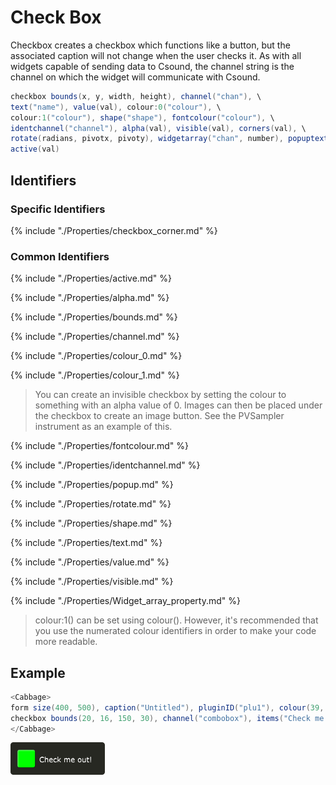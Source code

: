 # Check Box

Checkbox creates a checkbox which functions like a button, but the associated caption will not change when the user checks it. As with all widgets capable of sending data to Csound, the channel string is the channel on which the widget will communicate with Csound. 


```csharp
checkbox bounds(x, y, width, height), channel("chan"), \
text("name"), value(val), colour:0("colour"), \
colour:1("colour"), shape("shape"), fontcolour("colour"), \
identchannel("channel"), alpha(val), visible(val), corners(val), \
rotate(radians, pivotx, pivoty), widgetarray("chan", number), popuptext("text") \
active(val)
```
<!--(End of syntax)/-->

## Identifiers
### Specific Identifiers

{% include "./Properties/checkbox_corner.md" %}

### Common Identifiers

{% include "./Properties/active.md" %}

{% include "./Properties/alpha.md" %}

{% include "./Properties/bounds.md" %}

{% include "./Properties/channel.md" %}

{% include "./Properties/colour_0.md" %}

{% include "./Properties/colour_1.md" %}

>You can create an invisible checkbox by setting the colour to something with an alpha value of 0. Images can then be placed under the checkbox to create an image button. See the PVSampler instrument as an example of this. 

{% include "./Properties/fontcolour.md" %}

{% include "./Properties/identchannel.md" %}

{% include "./Properties/popup.md" %}

{% include "./Properties/rotate.md" %}

{% include "./Properties/shape.md" %}

{% include "./Properties/text.md" %}

{% include "./Properties/value.md" %}

{% include "./Properties/visible.md" %}

{% include "./Properties/Widget_array_property.md" %}

<!--(End of identifiers)/-->

>colour:1() can be set using colour(). However, it's recommended that you use the numerated colour identifiers in order to make your code more readable. 

## Example
```csharp
<Cabbage>
form size(400, 500), caption("Untitled"), pluginID("plu1"), colour(39, 40, 34)
checkbox bounds(20, 16, 150, 30), channel("combobox"), items("Check me out!"), colour("lime"), fontcolour("white")
</Cabbage>
```
![](../images/checkboxExample.png)
